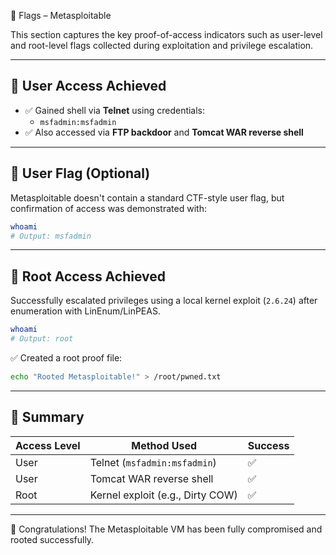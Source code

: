 🚩 Flags – Metasploitable

This section captures the key proof-of-access indicators such as user-level and root-level flags collected during exploitation and privilege escalation.

---

## 👤 User Access Achieved

- ✅ Gained shell via **Telnet** using credentials:
  - `msfadmin:msfadmin`
- ✅ Also accessed via **FTP backdoor** and **Tomcat WAR reverse shell**

---

## 🧾 User Flag (Optional)

Metasploitable doesn't contain a standard CTF-style user flag, but confirmation of access was demonstrated with:

```bash
whoami
# Output: msfadmin
````

---

## 👑 Root Access Achieved

Successfully escalated privileges using a local kernel exploit (`2.6.24`) after enumeration with LinEnum/LinPEAS.

```bash
whoami
# Output: root
```

✅ Created a root proof file:

```bash
echo "Rooted Metasploitable!" > /root/pwned.txt
```

---

## 🏁 Summary

| Access Level | Method Used                      | Success |
| ------------ | -------------------------------- | ------- |
| User         | Telnet (`msfadmin:msfadmin`)     | ✅       |
| User         | Tomcat WAR reverse shell         | ✅       |
| Root         | Kernel exploit (e.g., Dirty COW) | ✅       |

---

🎉 Congratulations! The Metasploitable VM has been fully compromised and rooted successfully.
